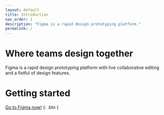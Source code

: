 ```yaml
---
layout: default
title: Introduction
nav_order: 1
description: "Figma is a rapid design prototyping platform."
permalink: /
---
```


# [](#header-1) Where teams design together

Figma is a rapid design prototyping platform with live collaborative editing and a fistful of design features.

# [](#header-2) Getting started

[Go to Figma now!](https://www.figma.com/) {: .btn }
